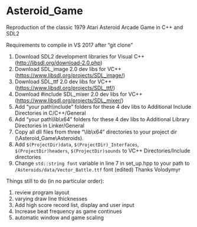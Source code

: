 # Asteroid_Game
Reproduction of the classic 1979 Atari Asteroid Arcade Game in C++ and SDL2

Requirements to compile in VS 2017 after “git clone”

1.    Download SDL2 development libraries for Visual C++ (http://libsdl.org/download-2.0.php)
2.    Download SDL_image 2.0 dev libs for VC++ (https://www.libsdl.org/projects/SDL_image/)
3.    Download SDL_ttf 2.0 dev libs for VC++ (https://www.libsdl.org/projects/SDL_ttf/)
4.    Download #include SDL_mixer 2.0 dev libs for VC++ (https://www.libsdl.org/projects/SDL_mixer/)
5.    Add “your path\include” folders for these 4 dev libs to Additional Include Directories in C/C++/General
6.    Add “your path\lib\x64” folders for these 4 dev libs to Additional Library Directories in Linker/General
7.    Copy all dll files from three “\lib\x64” directories to your project dir (\Asteroid_Game\Asteroids). 
8.    Add `$(ProjectDir)data`, `$(ProjectDir)_Interfaces`, `$(ProjectDir)headers`, `$(ProjectDir)sounds` to VC++ Directories/Include directories
9.    Change `std::string font` variable in line 7 in set_up.hpp to your path to `/Asteroids/data/Vector_Battle.ttf` font (edited) 
Thanks Volodymyr

Things still to do (in no particular order):
1. review program layout
2. varying draw line thicknesses
3. Add high score record list, display and user input
4. Increase beat frequency as game continues
5. automatic window and game scaling
